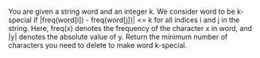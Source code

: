 You are given a string word and an integer k.
We consider word to be k-special if |freq(word[i]) - freq(word[j])| <= k for all indices i and j in the string.
Here, freq(x) denotes the frequency of the character x in word, and |y| denotes the absolute value of y.
Return the minimum number of characters you need to delete to make word k-special.
